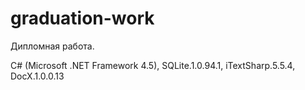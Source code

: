 # graduation-work
Дипломная работа.

C# (Microsoft .NET Framework 4.5), SQLite.1.0.94.1, iTextSharp.5.5.4, DocX.1.0.0.13